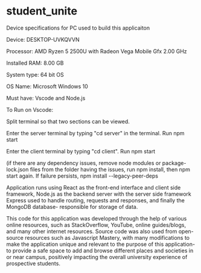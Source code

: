 # student_unite
Device specifications for PC used to build this applicaiton


Device: DESKTOP-UVKQVVN

Processor: AMD Ryzen 5 2500U with Radeon Vega Mobile Gfx 2.00 GHz

Installed RAM: 8.00 GB 

System type: 64 bit OS

OS Name: Microsoft Windows 10


Must have: Vscode and Node.js

To Run on Vscode:

Split terminal so that two sections can be viewed.

Enter the server terminal by typing "cd server" in the terminal. Run npm start



Enter the client terminal by typing "cd client". Run npm start


(if there are any dependency issues, remove node modules or package-lock.json files from the folder having the issues, run npm install, then npm start again.
If failure persists,  npm install --legacy-peer-deps


Application runs using React as the front-end interface and client side framework, Node.js as the backend server with the server side framework Express used to handle 
routing, requests and responses, and finally the MongoDB database- responsible for storage of data. 

This code for this application was developed through the help of various online resources, such as
StackOverflow, YouTube, online guides/blogs, and many other internet resources. Source code was also used from open-source resources such as Javascript Mastery, with many modifications to make the application unique and relevant to the purpose of this application- to provide a safe space to add and browse different places and societies in or near campus, positively impacting the overall university experience of prospective students.